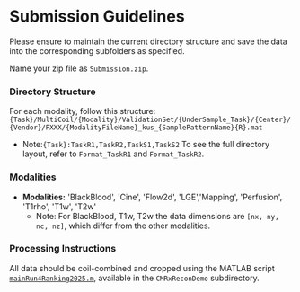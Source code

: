 # Submission Guidelines

Please ensure to maintain the current directory structure and save the data into the corresponding subfolders as specified.

Name your zip file as `Submission.zip`.


### Directory Structure
For each modality, follow this structure:
`{Task}/MultiCoil/{Modality}/ValidationSet/{UnderSample_Task}/{Center}/{Vendor}/PXXX/{ModalityFileName}_kus_{SamplePatternName}{R}.mat`
- Note:`{Task}:TaskR1,TaskR2,TaskS1,TaskS2`
To see the full directory layout, refer to `Format_TaskR1` and `Format_TaskR2`.

### Modalities
- **Modalities:** 'BlackBlood', 'Cine', 'Flow2d', 'LGE','Mapping', 'Perfusion', 'T1rho', 'T1w', 'T2w'
  - Note: For BlackBlood, T1w, T2w the data dimensions are `[nx, ny, nc, nz]`, which differ from the other modalities.

### Processing Instructions
All data should be coil-combined and cropped using the MATLAB script [`mainRun4Ranking2025.m`](../CMRxReconDemo/run4Ranking.m), available in the `CMRxReconDemo` subdirectory.

